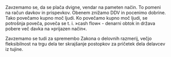 Zavzemamo se, da se plača dvigne, vendar na pameten način. To pomeni na račun davkov in prispevkov. Obenem znižamo DDV in pocenimo dobrine. Tako povečamo kupno moč ljudi. Ko povečamo kupno moč ljudi, se potrošnja poveča, poveča se t. i. »cash flow« - denarni obtok in država pobere več davka na »prijazen način«.

Zavzemamo se tudi za spremembo Zakona o delovnih razmerij, večjo fleksibilnost na trgu dela ter skrajšanje postopkov za pričetek dela delavcev iz tujine.
